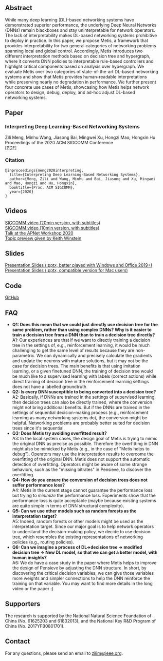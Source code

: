 
## Abstract

While many deep learning (DL)-based networking systems have demonstrated superior performance, the underlying Deep Neural Networks (DNNs) remain blackboxes and stay uninterpretable for network operators. The lack of interpretability makes DL-based networking systems prohibitive to deploy in practice. In this paper, we propose Metis, a framework that provides interpretability for two general categories of networking problems spanning local and global control. Accordingly, Metis introduces two different interpretation methods based on decision tree and hypergraph, where it converts DNN policies to interpretable rule-based controllers and highlight critical components based on analysis over hypergraph. We evaluate Metis over two categories of state-of-the-art DL-based networking systems and show that Metis provides human-readable interpretations while preserving nearly no degradation in performance. We further present four concrete use cases of Metis, showcasing how Metis helps network operators to design, debug, deploy, and ad-hoc adjust DL-based networking systems.

## Paper

### Interpreting Deep Learning-Based Networking Systems

Zili Meng, Minhu Wang, Jiasong Bai, Mingwei Xu, Hongzi Mao, Hongxin Hu<br>Proceedings of the 2020 ACM SIGCOMM Conference<br>[[PDF]](https://zilimeng.com/papers/metis-sigcomm20.pdf)

### Citation

```
@inproceedings{meng2020interpreting,
  title={Interpreting Deep Learning-Based Networking Systems},
  author={Meng, Zili and Wang, Minhu and Bai, Jiasong and Xu, Mingwei and Mao, Hongzi and Hu, Hongxin},
  booktitle={Proc. ACM SIGCOMM},
  year={2020}
}
```

## Videos

[SIGCOMM video (20min version, with subtitles)](https://youtu.be/J0QkGT4lrvI)<br>
[SIGCOMM video (10min version, with subtitles)](https://youtu.be/MJjX7oUpSkE)<br>
[Talk at the APNet Workshop 2020](https://youtu.be/5QvyweOzyro?t=23746)<br>
[Topic preview given by Keith Winstein](https://youtu.be/5VtWWG_a1sk?t=1793)

## Slides

[Presentation Slides (.pptx, better played with Windows and Office 2019+)](metis-sigcomm20-slides.pptx)<br>
[Presentation Slides (.pptx, compatible version for Mac users)](metis-sigcomm20-slides-compatible.pptx)

## Code

[GitHub](https://github.com/transys-project/metis/)

## FAQ

- **Q1: Does this mean that we could just directly use decision tree for the same problem, rather than using complex DNNs? Why is it easier to train a decision tree from a DNN than to train a decision tree directly?**<br>A1: Our experiences are that if we want to directly training a decision tree in the settings of, e.g., reinforcement learning, it would be much challenging to get the same level of results because they are non-parametric. We can dynamically and precisely calculate the gradients and update the neurons with mature solutions, but it may not be the case for decision trees. The main benefits is that using imitation learning, or a given finetuned DNN, the training of decision tree would be much like to a supervised learning with labels (correct actions) while direct training of decision tree in the reinforcement learning settings does not have a labelled groundtruth.
- **Q2: Is every DNN susceptible to being converted into a decision tree?**<br>A2: Basically, if DNNs are trained in the settings of supervised learning, then decision trees can also be directly trained, where the conversion might not bring additional benefits. But if the DNNs are trained in the settings of sequential decision-making process (e.g., reinforcement learning as many networking systems do), the conversion might be helpful. Networking problems are probably better suited for decision trees since it's sequential.
- **Q3: Does Metis try avoiding overfitted result?**<br>A3: In the local system cases, the design goal of Metis is trying to mimic the original DNN as precise as possible. Therefore the overfitting in DNN might also be mimicked by Metis (e.g., in the case of "Metis helps to debug"). Operators may use the interpretation results to overcome the overfitting of the original DNN. Metis does not support the automatic detection of overfitting. Operators might be aware of some strange behaviors, such as the "missing bitrates" in Pensieve, to discover the overfitting.
- **Q4: How do you ensure the conversion of decision trees does not suffer performance loss?**<br>A4: Metis in the current stage cannot guarantee the performance loss but trying to *minimize* the performance loss. Experiments show that the performance loss is quite acceptable (maybe because existing systems are quite simple in terms of DNN structural complexity).
- **Q5: Can we use other models such as random forests as the interpretation target?**<br>A5: Indeed, random forests or other models might be used as the interpretation target. Since our major goal is to help network operators to understand the decision-making policy, we decide to use decision tree, which resembles the existing representations of networking policies (e.g., routing policies).
- **Q6: Can we imagine a process of DL->decision tree -> modified decision tree -> New DL model, so that we can get a better model, with human insights?**<br>A6: We do have a case study in the paper where Metis helps to improve the design of Pensieve by adjusting the DNN structure. In short, by discovering the critical decision variables, we can give those variables more weights and simpler connections to help the DNN reinforce the training on that variable. You may want to find more details in the long video or the paper :)


## Supporters

The research is supported by the National Natural Science Foundation of China (No. 61625203 and 61832013), and the National Key R&D Program of China (No. 2017YFB0801701). 

## Contact
For any questions, please send an email to [zilim@ieee.org](mailto:zilim@ieee.org).

<script src="//t1.extreme-dm.com/f.js" id="eXF-zilimeng-0" async defer></script>